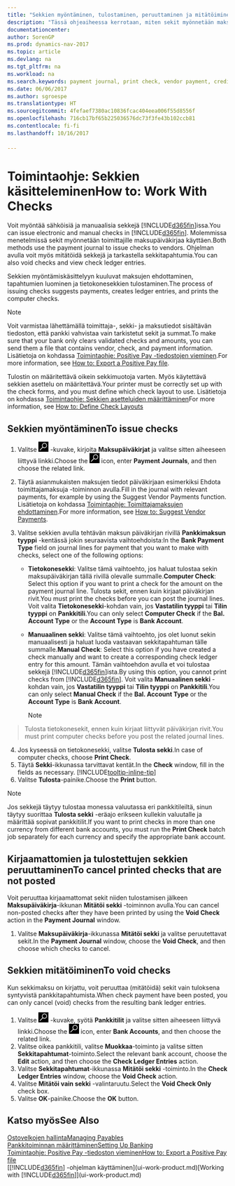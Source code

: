 ```yaml
---
title: "Sekkien myöntäminen, tulostaminen, peruuttaminen ja mitätöiminen"
description: "Tässä ohjeaiheessa kerrotaan, miten sekit myönnetään maksupäiväkirjan avulla, tulostetaan ja mitätöidään tai miten sekkitapahtumia tarkastellaan Dynamics NAV -ohjelmassa."
documentationcenter: 
author: SorenGP
ms.prod: dynamics-nav-2017
ms.topic: article
ms.devlang: na
ms.tgt_pltfrm: na
ms.workload: na
ms.search.keywords: payment journal, print check, vendor payment, creditor, debt, balance due, AP
ms.date: 06/06/2017
ms.author: sgroespe
ms.translationtype: HT
ms.sourcegitcommit: 4fefaef7380ac10836fcac404eea006f55d8556f
ms.openlocfilehash: 716cb17bf65b225036576dc73f3fe43b102ccb81
ms.contentlocale: fi-fi
ms.lasthandoff: 10/16/2017

---
```

# <a name="how-to-work-with-checks"></a><span data-ttu-id="5a3c2-103">Toimintaohje: Sekkien käsitteleminen</span><span class="sxs-lookup"><span data-stu-id="5a3c2-103">How to: Work With Checks</span></span>
<span data-ttu-id="5a3c2-104">Voit myöntää sähköisiä ja manuaalisia sekkejä [!INCLUDE[d365fin](includes/d365fin_md.md)]issa.</span><span class="sxs-lookup"><span data-stu-id="5a3c2-104">You can issue electronic and manual checks in [!INCLUDE[d365fin](includes/d365fin_md.md)].</span></span> <span data-ttu-id="5a3c2-105">Molemmissa menetelmissä sekit myönnetään toimittajille maksupäiväkirjaa käyttäen.</span><span class="sxs-lookup"><span data-stu-id="5a3c2-105">Both methods use the payment journal to issue checks to vendors.</span></span> <span data-ttu-id="5a3c2-106">Ohjelman avulla voit myös mitätöidä sekkejä ja tarkastella sekkitapahtumia.</span><span class="sxs-lookup"><span data-stu-id="5a3c2-106">You can also void checks and view check ledger entries.</span></span>

<span data-ttu-id="5a3c2-107">Sekkien myöntämiskäsittelyyn kuuluvat maksujen ehdottaminen, tapahtumien luominen ja tietokonesekkien tulostaminen.</span><span class="sxs-lookup"><span data-stu-id="5a3c2-107">The process of issuing checks suggests payments, creates ledger entries, and prints the computer checks.</span></span>

> [!NOTE]  
>   <span data-ttu-id="5a3c2-108">Voit varmistaa lähettämällä toimittaja-, sekki- ja maksutiedot sisältävän tiedoston, että pankki vahvistaa vain tarkistetut sekit ja summat.</span><span class="sxs-lookup"><span data-stu-id="5a3c2-108">To make sure that your bank only clears validated checks and amounts, you can send them a file that contains vendor, check, and payment information.</span></span> <span data-ttu-id="5a3c2-109">Lisätietoja on kohdassa [Toimintaohje: Positive Pay -tiedostojen vieminen](finance-how-positive-pay.md).</span><span class="sxs-lookup"><span data-stu-id="5a3c2-109">For more information, see [How to: Export a Positive Pay file](finance-how-positive-pay.md).</span></span>

<span data-ttu-id="5a3c2-110">Tulostin on määritettävä oikein sekkimuotoja varten. Myös käytettävä sekkien asettelu on määritettävä.</span><span class="sxs-lookup"><span data-stu-id="5a3c2-110">Your printer must be correctly set up with the check forms, and you must define which check layout to use.</span></span> <span data-ttu-id="5a3c2-111">Lisätietoja on kohdassa [Toimintaohje: Sekkien asetteluiden määrittäminen](finance-how-define-check-layouts.md)</span><span class="sxs-lookup"><span data-stu-id="5a3c2-111">For more information, see [How to: Define Check Layouts](finance-how-define-check-layouts.md)</span></span>

## <a name="to-issue-checks"></a><span data-ttu-id="5a3c2-112">Sekkien myöntäminen</span><span class="sxs-lookup"><span data-stu-id="5a3c2-112">To issue checks</span></span>
1. <span data-ttu-id="5a3c2-113">Valitse ![Etsi sivu tai raportti](media/ui-search/search_small.png "Etsi sivu tai raportti -kuvake") -kuvake, kirjoita **Maksupäiväkirjat** ja valitse sitten aiheeseen liittyvä linkki.</span><span class="sxs-lookup"><span data-stu-id="5a3c2-113">Choose the ![Search for Page or Report](media/ui-search/search_small.png "Search for Page or Report icon") icon, enter **Payment Journals**, and then choose the related link.</span></span>
2. <span data-ttu-id="5a3c2-114">Täytä asianmukaisten maksujen tiedot päiväkirjaan esimerkiksi Ehdota toimittajamaksuja -toiminnon avulla.</span><span class="sxs-lookup"><span data-stu-id="5a3c2-114">Fill in the journal with relevant payments, for example by using the Suggest Vendor Payments function.</span></span> <span data-ttu-id="5a3c2-115">Lisätietoja on kohdassa [Toimintaohje: Toimittajamaksujen ehdottaminen](payables-how-suggest-vendor-payments.md).</span><span class="sxs-lookup"><span data-stu-id="5a3c2-115">For more information, see [How to: Suggest Vendor Payments](payables-how-suggest-vendor-payments.md).</span></span>
3. <span data-ttu-id="5a3c2-116">Valitse sekkien avulla tehtävän maksun päiväkirjan rivillä **Pankkimaksun tyyppi** -kentässä jokin seuraavista vaihtoehdoista:</span><span class="sxs-lookup"><span data-stu-id="5a3c2-116">In the **Bank Payment Type** field on journal lines for payment that you want to make with checks, select one of the following options:</span></span>

   * <span data-ttu-id="5a3c2-117">**Tietokonesekki**: Valitse tämä vaihtoehto, jos haluat tulostaa sekin maksupäiväkirjan tällä rivillä olevalle summalle.</span><span class="sxs-lookup"><span data-stu-id="5a3c2-117">**Computer Check**: Select this option if you want to print a check for the amount on the payment journal line.</span></span> <span data-ttu-id="5a3c2-118">Tulosta sekit, ennen kuin kirjaat päiväkirjan rivit.</span><span class="sxs-lookup"><span data-stu-id="5a3c2-118">You must print the checks before you can post the journal lines.</span></span> <span data-ttu-id="5a3c2-119">Voit valita **Tietokonesekki**-kohdan vain, jos **Vastatilin tyyppi** tai **Tilin tyyppi** on **Pankkitili**.</span><span class="sxs-lookup"><span data-stu-id="5a3c2-119">You can only select **Computer Check** if the **Bal. Account Type** or the **Account Type** is **Bank Account**.</span></span>
   * <span data-ttu-id="5a3c2-120">**Manuaalinen sekki**: Valitse tämä vaihtoehto, jos olet luonut sekin manuaalisesti ja haluat luoda vastaavan sekkitapahtuman tälle summalle.</span><span class="sxs-lookup"><span data-stu-id="5a3c2-120">**Manual Check**: Select this option if you have created a check manually and want to create a corresponding check ledger entry for this amount.</span></span> <span data-ttu-id="5a3c2-121">Tämän vaihtoehdon avulla et voi tulostaa sekkejä [!INCLUDE[d365fin](includes/d365fin_md.md)]ista.</span><span class="sxs-lookup"><span data-stu-id="5a3c2-121">By using this option, you cannot print checks from [!INCLUDE[d365fin](includes/d365fin_md.md)].</span></span> <span data-ttu-id="5a3c2-122">Voit valita **Manuaalinen sekki** -kohdan vain, jos **Vastatilin tyyppi** tai **Tilin tyyppi** on **Pankkitili**.</span><span class="sxs-lookup"><span data-stu-id="5a3c2-122">You can only select **Manual Check** if the **Bal. Account Type** or the **Account Type** is **Bank Account**.</span></span>

     > [!NOTE]  
>   <span data-ttu-id="5a3c2-123">Tulosta tietokonesekit, ennen kuin kirjaat liittyvät päiväkirjan rivit.</span><span class="sxs-lookup"><span data-stu-id="5a3c2-123">You must print computer checks before you post the related journal lines.</span></span>
4. <span data-ttu-id="5a3c2-124">Jos kyseessä on tietokonesekki, valitse **Tulosta sekki**.</span><span class="sxs-lookup"><span data-stu-id="5a3c2-124">In case of computer checks, choose **Print Check**.</span></span>
5. <span data-ttu-id="5a3c2-125">Täytä **Sekki**-ikkunassa tarvittavat kentät.</span><span class="sxs-lookup"><span data-stu-id="5a3c2-125">In the **Check** window, fill in the fields as necessary.</span></span> [!INCLUDE[tooltip-inline-tip](includes/tooltip-inline-tip_md.md)]
6. <span data-ttu-id="5a3c2-126">Valitse **Tulosta**-painike.</span><span class="sxs-lookup"><span data-stu-id="5a3c2-126">Choose the **Print** button.</span></span>

> [!NOTE]  
>   <span data-ttu-id="5a3c2-127">Jos sekkejä täytyy tulostaa monessa valuutassa eri pankkitileiltä, sinun täytyy suorittaa **Tulosta sekki** -eräajo erikseen kullekin valuutalle ja määrittää sopivat pankkitilit.</span><span class="sxs-lookup"><span data-stu-id="5a3c2-127">If you want to print checks in more than one currency from different bank accounts, you must run the **Print Check** batch job separately for each currency and specify the appropriate bank account.</span></span>

## <a name="to-cancel-printed-checks-that-are-not-posted"></a><span data-ttu-id="5a3c2-128">Kirjaamattomien ja tulostettujen sekkien peruuttaminen</span><span class="sxs-lookup"><span data-stu-id="5a3c2-128">To cancel printed checks that are not posted</span></span>
<span data-ttu-id="5a3c2-129">Voit peruuttaa kirjaamattomat sekit niiden tulostamisen jälkeen **Maksupäiväkirja**-ikkunan **Mitätöi sekki** -toiminnon avulla.</span><span class="sxs-lookup"><span data-stu-id="5a3c2-129">You can cancel non-posted checks after they have been printed by using the **Void Check** action in the **Payment Journal** window.</span></span>

1. <span data-ttu-id="5a3c2-130">Valitse **Maksupäiväkirja**-ikkunassa **Mitätöi sekki** ja valitse peruutettavat sekit.</span><span class="sxs-lookup"><span data-stu-id="5a3c2-130">In the **Payment Journal** window, choose the **Void Check**, and then choose which checks to cancel.</span></span>

## <a name="to-void-checks"></a><span data-ttu-id="5a3c2-131">Sekkien mitätöiminen</span><span class="sxs-lookup"><span data-stu-id="5a3c2-131">To void checks</span></span>
<span data-ttu-id="5a3c2-132">Kun sekkimaksu on kirjattu, voit peruuttaa (mitätöidä) sekit vain tuloksena syntyvistä pankkitapahtumista.</span><span class="sxs-lookup"><span data-stu-id="5a3c2-132">When check payment have been posted, you can only cancel (void) checks from the resulting bank ledger entries.</span></span>

1. <span data-ttu-id="5a3c2-133">Valitse ![Etsi sivu tai raportti](media/ui-search/search_small.png "Etsi sivu tai raportti -kuvake") -kuvake, syötä **Pankkitilit** ja valitse sitten aiheeseen liittyvä linkki.</span><span class="sxs-lookup"><span data-stu-id="5a3c2-133">Choose the ![Search for Page or Report](media/ui-search/search_small.png "Search for Page or Report icon") icon, enter **Bank Accounts**, and then choose the related link.</span></span>
2. <span data-ttu-id="5a3c2-134">Valitse oikea pankkitili, valitse **Muokkaa**-toiminto ja valitse sitten **Sekkitapahtumat**-toiminto.</span><span class="sxs-lookup"><span data-stu-id="5a3c2-134">Select the relevant bank account, choose the **Edit** action, and then choose the **Check Ledger Entries** action.</span></span>
3. <span data-ttu-id="5a3c2-135">Valitse **Sekkitapahtumat**-ikkunassa **Mitätöi sekki** -toiminto.</span><span class="sxs-lookup"><span data-stu-id="5a3c2-135">In the **Check Ledger Entries** window, choose the **Void Check** action.</span></span>
4. <span data-ttu-id="5a3c2-136">Valitse **Mitätöi vain sekki** -valintaruutu.</span><span class="sxs-lookup"><span data-stu-id="5a3c2-136">Select the **Void Check Only** check box.</span></span>
5. <span data-ttu-id="5a3c2-137">Valitse **OK**-painike.</span><span class="sxs-lookup"><span data-stu-id="5a3c2-137">Choose the **OK** button.</span></span>

## <a name="see-also"></a><span data-ttu-id="5a3c2-138">Katso myös</span><span class="sxs-lookup"><span data-stu-id="5a3c2-138">See Also</span></span>
[<span data-ttu-id="5a3c2-139">Ostovelkojen hallinta</span><span class="sxs-lookup"><span data-stu-id="5a3c2-139">Managing Payables</span></span>](payables-manage-payables.md)  
[<span data-ttu-id="5a3c2-140">Pankkitoiminnan määrittäminen</span><span class="sxs-lookup"><span data-stu-id="5a3c2-140">Setting Up Banking</span></span>](bank-setup-banking.md)  
[<span data-ttu-id="5a3c2-141">Toimintaohje: Positive Pay -tiedoston vieminen</span><span class="sxs-lookup"><span data-stu-id="5a3c2-141">How to: Export a Positive Pay file</span></span>](finance-how-positive-pay.md)  
<span data-ttu-id="5a3c2-142">[[!INCLUDE[d365fin](includes/d365fin_md.md)] -ohjelman käyttäminen](ui-work-product.md)</span><span class="sxs-lookup"><span data-stu-id="5a3c2-142">[Working with [!INCLUDE[d365fin](includes/d365fin_md.md)]](ui-work-product.md)</span></span>  

